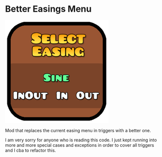 # Better Easings Menu

<img src="./logo.png" alt="logo" />

Mod that replaces the current easing menu in triggers with a better one.

I am very sorry for anyone who is reading this code. I just kept running into more and more special cases and exceptions in order to cover all triggers and I cba to refactor this.
